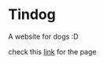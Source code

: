 # Tindog
A website for dogs :D

check this [link](https://yasararafathali.github.io/Tindog/) for the page 
